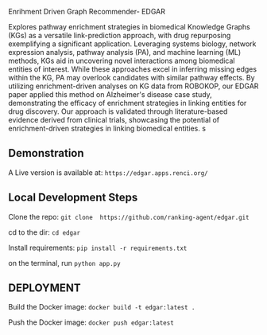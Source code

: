 Enrihment Driven Graph Recommender- EDGAR

Explores pathway enrichment strategies in biomedical Knowledge Graphs (KGs) as a versatile link-prediction approach, with drug repurposing exemplifying a significant application. Leveraging systems biology, network expression analysis, pathway analysis (PA), and machine learning (ML) methods, KGs aid in uncovering novel interactions among biomedical entities of interest.
While these approaches excel in inferring missing edges within the KG, PA may overlook candidates with similar pathway effects.
By utilizing enrichment-driven analyses on KG data from ROBOKOP, our EDGAR paper applied this method on Alzheimer's disease case study, demonstrating the efficacy of enrichment strategies in linking entities for drug discovery. Our approach is validated through literature-based evidence derived from clinical trials, showcasing the potential of enrichment-driven strategies in linking biomedical entities.
s


## Demonstration
A Live version is available at: `https://edgar.apps.renci.org/`

## Local Development Steps
Clone the repo: `git clone  https://github.com/ranking-agent/edgar.git`

cd to the dir: `cd edgar`

Install requirements: `pip install -r requirements.txt`

on the terminal, run `python app.py`

## DEPLOYMENT

Build the Docker image: `docker build -t edgar:latest .`

Push the Docker image: `docker push edgar:latest`

